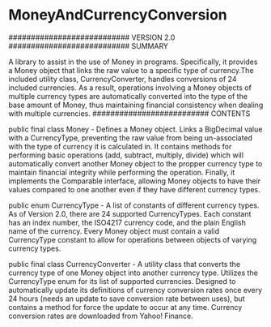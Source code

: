 # MoneyAndCurrencyConversion
###########################
VERSION 2.0
###########################
SUMMARY

A library to assist in the use of Money in programs. Specifically, it provides a Money object that links the raw value to a specific type of currency.The included utility class, CurrencyConverter, handles conversions of 24 included currencies. As a result, operations involving a Money objects of multiple currency types are automatically converted into the type of the base amount of Money, thus maintaining financial consistency when dealing with multiple currencies.
##########################
CONTENTS

public final class Money - Defines a Money object. Links a BigDecimal value with a CurrencyType, preventing the raw value from being un-associated with the type of currency it is calculated in. It contains methods for performing basic operations (add, subtract, multiply, divide) which will automatically convert another Money object to the propper currency type to maintain financial integrity while performing the operation. Finally, it implements the Comparable interface, allowing Money objects to have their values compared to one another even if they have different currency types.

public enum CurrencyType - A list of constants of different currency types. As of Version 2.0, there are 24 supported CurrencyTypes. Each constant has an index number, the ISO4217 currency code, and the plain English name of the currency. Every Money object must contain a valid CurrencyType constant to allow for operations between objects of varying currency types.

public final class CurrencyConverter - A utility class that converts the currency type of one Money object into another currency type. Utilizes the CurrencyType enum for its list of supported currencies. Designed to automatically update its definitions of currency conversion rates once every 24 hours (needs an update to save conversion rate between uses), but contains a method for force the update to occur at any time. Currency conversion rates are downloaded from Yahoo! Finance.